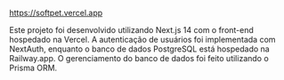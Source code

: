 https://softpet.vercel.app

Este projeto foi desenvolvido utilizando Next.js 14 com o front-end hospedado na Vercel. A autenticação de usuários foi implementada com NextAuth, enquanto o banco de dados PostgreSQL está hospedado na Railway.app. O gerenciamento do banco de dados foi feito utilizando o Prisma ORM.
